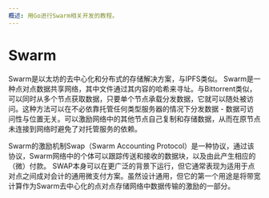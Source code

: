 ```yaml
---
概述: 用Go进行Swarm相关开发的教程。
---
```


# Swarm

Swarm是以太坊的去中心化和分布式的存储解决方案，与IPFS类似。 Swarm是一种点对点数据共享网络，其中文件通过其内容的哈希来寻址。与Bittorrent类似，可以同时从多个节点获取数据，只要单个节点承载分发数据，它就可以随处被访问。这种方法可以在不必依靠托管任何类型服务器的情况下分发数据 - 数据可访问性与位置无关。可以激励网络中的其他节点自己复制和存储数据，从而在原节点未连接到网络时避免了对托管服务的依赖。

Swarm的激励机制Swap（Swarm Accounting Protocol）是一种协议，通过该协议，Swarm网络中的个体可以跟踪传送和接收的数据块，以及由此产生相应的（微）付款。 SWAP本身可以在更广泛的背景下运行，但它通常表现为适用于点对点之间成对会计的通用微支付方案。虽然设计通用，但它的第一个用途是将带宽计算作为Swarm去中心化的点对点存储网络中数据传输的激励的一部分。


